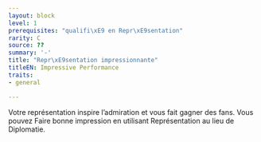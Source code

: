 ```yaml
---
layout: block
level: 1
prerequisites: "qualifi\xE9 en Repr\xE9sentation"
rarity: C
source: ??
summary: '-'
title: "Repr\xE9sentation impressionnante"
titleEN: Impressive Performance
traits:
- general

---
```


<p>Votre représentation inspire l’admiration et vous fait gagner des fans. Vous pouvez Faire bonne impression en utilisant Représentation au lieu de Diplomatie.</p>